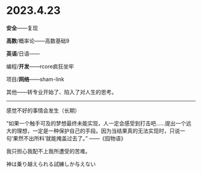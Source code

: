 # 2023.4.23

**安全**——复现

**高数**/概率论——高数基础9

**英语**/日语——

编程/**开发**——rcore疯狂坐牢

项目/**网络**——sham-link

其他——转专业开始了、陷入了对人生的思考。

------

感觉不好的事情会发生（长期）

“如果一个触手可及的梦想最终未能实现，人一定会感受到打击吧……提出一个远大的理想，一定是一种保护自己的手段。因为当结果真的无法实现时，只说一句‘果然不出所料’就能掩盖过去了。” ——《囮物语》

我只担心我配不上我所遭受的苦难。

神は乗り越えられる試練しか与えない

